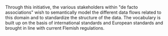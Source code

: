 Through this initiative, the various stakeholders within "de facto associations" wish to semantically model the different data flows related to this domain and to standardize the structure of the data. The vocabulary is built up on the basis of international standards and European standards and brought in line with current Flemish regulations.